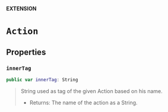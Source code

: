 **EXTENSION**

# `Action`

## Properties
### `innerTag`

```swift
public var innerTag: String
```

> String used as tag of the given Action based on his name.
> - Returns: The name of the action as a String.
